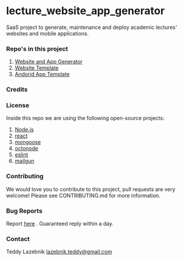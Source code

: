 # lecture_website_app_generator

SaaS project to generate, maintenance and deploy academic lectures' websites and mobile applications.

### Repo's in this project

1. [Website and App Generator](https://github.com/teddy4445/lecture_website_app_generator)
2. [Website Template](https://github.com/teddy4445/lecture_website_template)
3. [Andorid App Template](https://github.com/teddy4445/lecture_andorid_app_template)

### Credits

### License

Inside this repo we are using the following open-source projects:

1. [Node.js](https://github.com/nodejs/node)
2. [react](https://github.com/facebook/react)
3. [mongoose](https://github.com/Automattic/mongoose)
4. [octonode](https://github.com/pksunkara/octonode)
5. [eslint](https://github.com/eslint/eslint)
6. [mailgun](https://github.com/mailgun/mailgun-js)

### Contributing

We would love you to contribute to this project, pull requests are very welcome! Please see CONTRIBUTING.md for more information.

### Bug Reports

Report [here](https://github.com/teddy4445/lecture_website_app_generator/issues) . Guaranteed reply within a day.

### Contact

Teddy Lazebnik [lazebnik.teddy@gmail.com](lazebnik.teddy@gmail.com)
